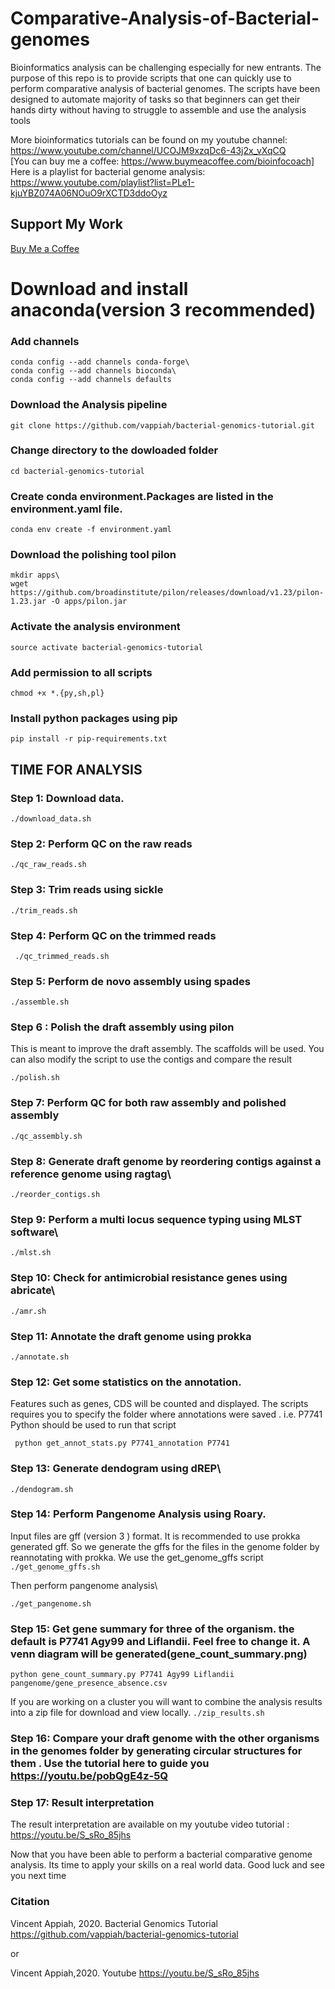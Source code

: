 # Comparative-Analysis-of-Bacterial-genomes
Bioinformatics analysis can be challenging especially for new entrants. The purpose of this repo is to provide scripts that one can quickly use to perform comparative analysis of bacterial genomes. The scripts have been designed to automate majority of tasks so that beginners can get their hands dirty without having to struggle to assemble and use the analysis tools

More bioinformatics tutorials can be found on my youtube channel: https://www.youtube.com/channel/UCOJM9xzqDc6-43j2x_vXqCQ \
[You can buy me a coffee: https://www.buymeacoffee.com/bioinfocoach] \
Here is a playlist for bacterial genome analysis: https://www.youtube.com/playlist?list=PLe1-kjuYBZ074A06NOuO9rXCTD3ddoOyz


## Support My Work
[Buy Me a Coffee](https://www.buymeacoffee.com/informatician)


# Download and install anaconda(version 3 recommended)

### Add channels

```
conda config --add channels conda-forge\
conda config --add channels bioconda\
conda config --add channels defaults
```

### Download the Analysis pipeline

```
git clone https://github.com/vappiah/bacterial-genomics-tutorial.git
```

### Change directory to the dowloaded folder

```
cd bacterial-genomics-tutorial
```

### Create conda environment.Packages are listed in the environment.yaml file. 

```
conda env create -f environment.yaml
```

### Download the polishing tool pilon

```
mkdir apps\
wget https://github.com/broadinstitute/pilon/releases/download/v1.23/pilon-1.23.jar -O apps/pilon.jar
```

### Activate the analysis environment
```
source activate bacterial-genomics-tutorial
```

### Add permission to all scripts
```
chmod +x *.{py,sh,pl}
```

### Install python packages using pip
```
pip install -r pip-requirements.txt
```

## TIME FOR ANALYSIS

### Step 1: Download data. 
```
./download_data.sh
```

### Step 2: Perform QC on the raw reads
```
./qc_raw_reads.sh
```
### Step 3: Trim reads using sickle
```
./trim_reads.sh
```
### Step 4: Perform QC on the trimmed reads

``` ./qc_trimmed_reads.sh```

### Step 5: Perform de novo assembly using spades
```
./assemble.sh
```
### Step 6 : Polish the draft assembly using pilon 
This is meant to improve the draft assembly. The scaffolds will be used. You can also modify the script to use the contigs and compare the result 
```
./polish.sh
```
### Step 7: Perform QC for both raw assembly and polished assembly
```
./qc_assembly.sh
```

### Step 8: Generate draft genome by reordering contigs against a reference genome using ragtag\
```
./reorder_contigs.sh
```
### Step 9: Perform a multi locus sequence typing using MLST software\
```
./mlst.sh
```
### Step 10: Check for antimicrobial resistance genes using abricate\
```
./amr.sh
```
### Step 11: Annotate the draft genome using prokka
```
./annotate.sh
```
### Step 12: Get some statistics on the annotation. 
Features such as genes, CDS will be counted and displayed. The scripts requires you to specify the folder where annotations were saved . i.e. P7741
Python should be used to run that script

``` python get_annot_stats.py P7741_annotation P7741``` 

### Step 13: Generate dendogram using dREP\
``` ./dendogram.sh ```

### Step 14: Perform Pangenome Analysis using Roary. 
Input files are gff (version 3 ) format. It is recommended to use prokka generated gff. So we generate the gffs for the files in the genome folder by reannotating with prokka. We use the get_genome_gffs script \
```./get_genome_gffs.sh ```

Then perform pangenome analysis\
``` 
./get_pangenome.sh
```

### Step 15: Get gene summary for three of the organism. the default is P7741 Agy99 and Liflandii. Feel free to change it. A venn diagram will be generated(gene_count_summary.png)

```python gene_count_summary.py P7741 Agy99 Liflandii pangenome/gene_presence_absence.csv```


If you are working on a cluster you will want to combine the analysis results into a zip file for download and view locally. 
```./zip_results.sh```


### Step 16: Compare your draft genome with the other organisms in the genomes folder by generating circular structures for them . Use the tutorial here to guide you https://youtu.be/pobQgE4z-5Q


### Step 17: Result interpretation
The result interpretation are available on my youtube video tutorial : https://youtu.be/S_sRo_85jhs

Now that you have been able to perform a bacterial comparative genome analysis. Its time to apply your skills on a real world data.
Good luck and see you next time

### Citation
Vincent Appiah, 2020.  Bacterial Genomics Tutorial  https://github.com/vappiah/bacterial-genomics-tutorial

or

Vincent Appiah,2020. Youtube https://youtu.be/S_sRo_85jhs
